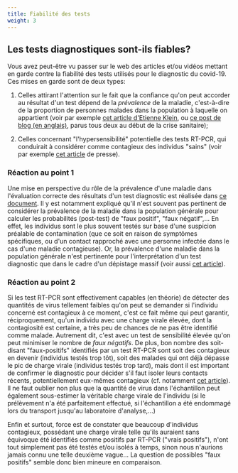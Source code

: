 ```yaml
---
title: Fiabilité des tests
weight: 3
---
```



## **Les tests diagnostiques sont-ils fiables?**
  
  Vous avez peut-être vu passer sur le web des articles et/ou vidéos mettant en garde contre la fiabilité des tests utilisés pour le diagnostic du covid-19. Ces mises en garde sont de deux types:
  
 1. Celles attirant l'attention sur le fait que la confiance qu'on peut accorder au résultat d'un test dépend de la _prévalence_ de la maladie, c'est-à-dire de la proportion de personnes malades dans la population à laquelle on appartient (voir par exemple [cet article d'Etienne Klein](https://tracts.gallimard.fr/fr/products/tracts-de-crise-n-25-je-ne-suis-pas-medecin-mais), ou  [ce post de blog (en anglais)](https://medium.com/@niryungster/where-you-live-affects-what-your-covid-19-test-means-a9cd798fcd10), parus tous deux au début de la crise sanitaire);
 
 2. Celles concernant "l'hypersensibilité" potentielle des tests RT-PCR, qui conduirait à considérer comme contagieux des individus "sains" (voir par exemple [cet article](https://www.lemonde.fr/les-decodeurs/article/2020/09/09/covid-19-l-hypersensibilite-des-tests-pcr-entre-intox-et-vrai-debat_6051528_4355770.html) de presse).
 

### **Réaction au point 1**

Une mise en perspective du rôle de la prévalence d'une maladie dans l'évaluation correcte des résultats d'un test diagnostic est réalisée dans [ce document](../../diagtest.pdf). Il y est notamment expliqué qu'il n'est souvent pas pertinent de considérer la prévalence de la maladie dans la population générale pour calculer les probabilités (post-test) de "faux positif", "faux négatif",... En effet, les individus sont le plus souvent testés sur base d'une suspicion préalable de contamination (que ce soit en raison de symptômes spécifiques, ou d'un contact rapproché avec une personne infectée dans le cas d'une maladie contagieuse). Or, la prévalence d'une maladie dans la population générale n'est pertinente pour l'interprétation d'un test diagnostic que dans le cadre d'un dépistage massif (voir aussi [cet article](https://www.zeterinaires.fr/nofakemed/2020/04/29/tests-diagnostiques-comment-pas-fiables/)).
 

### **Réaction au point 2** 

Si les test RT-PCR sont effectivement capables (en théorie) de détecter des quantités de virus tellement faibles qu'on peut se demander si l'individu concerné est contagieux à ce moment, c'est ce fait même qui peut garantir, réciproquement, qu'un individu avec une charge virale élevée, dont la contagiosité est certaine, a très peu de chances de ne pas être identifié comme malade. Autrement dit, c'est avec un test de sensibilité élevée qu'on peut minimiser le nombre de _faux négatifs_. 
De plus, bon nombre des soit-disant "faux-positifs" identifiés par un test RT-PCR sont soit des contagieux en devenir (individus testés trop tôt), soit des malades qui ont déjà dépasse le pic de charge virale (individus testés trop tard), mais dont il est important de confirmer le diagnostic pour décider s'il faut isoler leurs contacts récents, potentiellement eux-mêmes contagieux (cf. notamment [cet article](https://www.facebook.com/notes/covid19-fédération/comment-fonctionnent-les-tests-qpcr-quel-effet-le-nombre-de-cycles-a-t-il-sur-ce/350480706041316/)). Il ne faut oublier non plus que la quantité de virus dans l'échantillon peut également sous-estimer la véritable charge virale de l'individu (si le prélèvement n'a été parfaitement effectué, si l'échantillon a été endommagé lors du transport jusqu'au laboratoire d'analyse,...)
 
Enfin et surtout, force est de constater que beaucoup d'individus contagieux, possédant une charge virale telle qu'ils auraient sans équivoque été identifiés comme positifs par RT-PCR ("vrais positifs"),
n'ont tout simplement pas été testés et/ou isolés à temps, sinon nous n'aurions jamais connu une telle deuxième vague...
La question de possibles "faux positifs" semble donc bien mineure en comparaison.